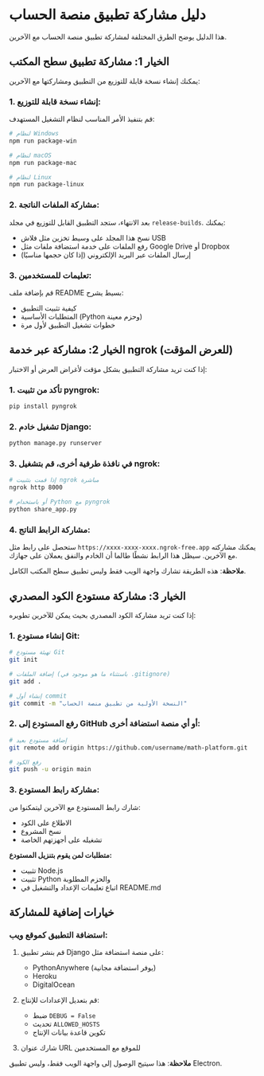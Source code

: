 # دليل مشاركة تطبيق منصة الحساب

هذا الدليل يوضح الطرق المختلفة لمشاركة تطبيق منصة الحساب مع الآخرين.

## الخيار 1: مشاركة تطبيق سطح المكتب

يمكنك إنشاء نسخة قابلة للتوزيع من التطبيق ومشاركتها مع الآخرين:

### 1. إنشاء نسخة قابلة للتوزيع:

قم بتنفيذ الأمر المناسب لنظام التشغيل المستهدف:

```bash
# لنظام Windows
npm run package-win

# لنظام macOS
npm run package-mac

# لنظام Linux
npm run package-linux
```

### 2. مشاركة الملفات الناتجة:

بعد الانتهاء، ستجد التطبيق القابل للتوزيع في مجلد `release-builds`. يمكنك:

- نسخ هذا المجلد على وسيط تخزين مثل فلاش USB
- رفع الملفات على خدمة استضافة ملفات مثل Google Drive أو Dropbox
- إرسال الملفات عبر البريد الإلكتروني (إذا كان حجمها مناسبًا)

### 3. تعليمات للمستخدمين:

قم بإضافة ملف README بسيط يشرح:
- كيفية تثبيت التطبيق
- المتطلبات الأساسية (Python وحزم معينة)
- خطوات تشغيل التطبيق لأول مرة

## الخيار 2: مشاركة عبر خدمة ngrok (للعرض المؤقت)

إذا كنت تريد مشاركة التطبيق بشكل مؤقت لأغراض العرض أو الاختبار:

### 1. تأكد من تثبيت pyngrok:

```bash
pip install pyngrok
```

### 2. تشغيل خادم Django:

```bash
python manage.py runserver
```

### 3. في نافذة طرفية أخرى، قم بتشغيل ngrok:

```bash
# إذا قمت بتثبيت ngrok مباشرة
ngrok http 8000

# أو باستخدام Python مع pyngrok
python share_app.py
```

### 4. مشاركة الرابط الناتج:

ستحصل على رابط مثل `https://xxxx-xxxx-xxxx.ngrok-free.app` يمكنك مشاركته مع الآخرين.
سيظل هذا الرابط نشطًا طالما أن الخادم والنفق يعملان على جهازك.

**ملاحظة**: هذه الطريقة تشارك واجهة الويب فقط وليس تطبيق سطح المكتب الكامل.

## الخيار 3: مشاركة مستودع الكود المصدري

إذا كنت تريد مشاركة الكود المصدري بحيث يمكن للآخرين تطويره:

### 1. إنشاء مستودع Git:

```bash
# تهيئة مستودع Git
git init

# إضافة الملفات (باستثناء ما هو موجود في .gitignore)
git add .

# إنشاء أول commit
git commit -m "النسخة الأولية من تطبيق منصة الحساب"
```

### 2. رفع المستودع إلى GitHub أو أي منصة استضافة أخرى:

```bash
# إضافة مستودع بعيد
git remote add origin https://github.com/username/math-platform.git

# رفع الكود
git push -u origin main
```

### 3. مشاركة رابط المستودع:

شارك رابط المستودع مع الآخرين ليتمكنوا من:
- الاطلاع على الكود
- نسخ المشروع
- تشغيله على أجهزتهم الخاصة

**متطلبات لمن يقوم بتنزيل المستودع:**
- تثبيت Node.js
- تثبيت Python والحزم المطلوبة
- اتباع تعليمات الإعداد والتشغيل في README.md

## خيارات إضافية للمشاركة

### استضافة التطبيق كموقع ويب:

1. قم بنشر تطبيق Django على منصة استضافة مثل:
   - PythonAnywhere (يوفر استضافة مجانية)
   - Heroku
   - DigitalOcean

2. قم بتعديل الإعدادات للإنتاج:
   - ضبط `DEBUG = False`
   - تحديث `ALLOWED_HOSTS`
   - تكوين قاعدة بيانات الإنتاج

3. شارك عنوان URL للموقع مع المستخدمين

**ملاحظة**: هذا سيتيح الوصول إلى واجهة الويب فقط، وليس تطبيق Electron.